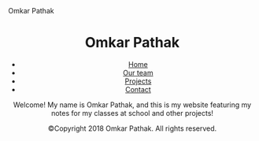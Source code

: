 <!DOCTYPE html>
<html>
  <head>
    <meta charset="utf-8">
    <title> Omkar Pathak </title>
    <link href="https://fonts.googleapis.com/css?family=Open+Sans+Condensed:300|Sonsie+One" rel="stylesheet" type="text/css">
    <link rel="stylesheet" href="style.css">
</head> 
  <body> Omkar Pathak
    <header>
      <h1> Omkar Pathak </h1>
      <nav>
      <ul>
        <li><a href="#">Home</a></li>
        <li><a href="#">Our team</a></li>
        <li><a href="#">Projects</a></li>
        <li><a href="#">Contact</a></li>
      </ul>
<main>
  Welcome! My name is Omkar Pathak, and this is my website featuring my notes for my classes at school and other projects!

</main>

<footer>
  <p>©Copyright 2018 Omkar Pathak. All rights reserved. </p>
</footer>
  </body>
</html>

